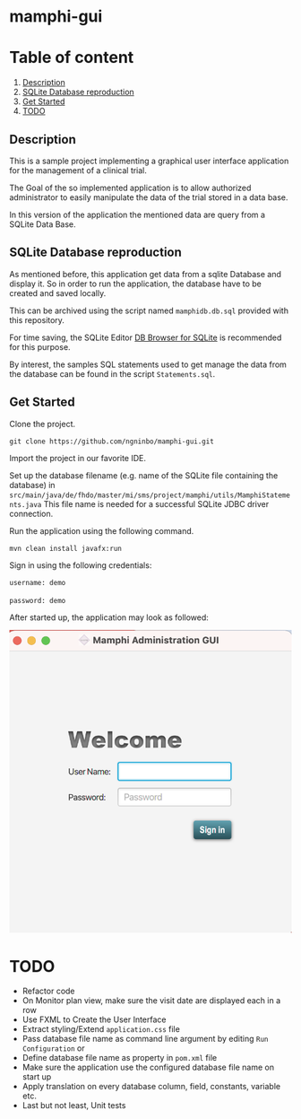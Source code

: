# mamphi-gui

# Table of content
1. [Description](#Description)
2. [SQLite Database reproduction](#database)
3. [Get Started](#start)
4. [TODO](#TODO)

## Description
This is a sample project implementing a graphical user interface application for the management of a clinical trial.

The Goal of the so implemented application is to allow authorized administrator to easily manipulate the data of the trial stored in a data base.

In this version of the application the mentioned data are query from a SQLite Data Base.

## SQLite Database reproduction <a name="database"></a>

As mentioned before, this application get data from a sqlite Database and display it. 
So in order to run the application, the database have to be created and saved locally. 

This can be archived using the script named `mamphidb.db.sql` provided with this repository. 

For time saving, the SQLite Editor [DB Browser for SQLite](https://sqlitebrowser.org/) is recommended for this purpose.

By interest, the samples SQL statements used to get manage the data from the database can be found in the script `Statements.sql`.

## Get Started <a name="start"></a>


Clone the project.

```shell
git clone https://github.com/ngninbo/mamphi-gui.git
```


Import the project in our favorite IDE.


Set up the database filename (e.g. name of the SQLite file containing the database) in `src/main/java/de/fhdo/master/mi/sms/project/mamphi/utils/MamphiStatements.java`
This file name is needed for a successful SQLite JDBC driver connection.

Run the application using the following command.

```shell
mvn clean install javafx:run
```

Sign in using the following credentials:


```text
username: demo

password: demo
```

After started up, the application may look as followed:

![screenshot](screenshot.png)

# TODO
- Refactor code
- On Monitor plan view, make sure the visit date are displayed each in a row
- Use FXML to Create the User Interface
- Extract styling/Extend `application.css` file
- Pass database file name as command line argument by editing `Run Configuration` or
- Define database file name as property in `pom.xml` file
- Make sure the application use the configured database file name on start up
- Apply translation on every database column, field, constants, variable etc.
- Last but not least, Unit tests

